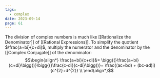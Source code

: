 ```yaml
---
tags:
  - complex
date: 2023-09-14
page: 61
---
```

The division of complex numbers is much like [[Rationalize the Denominator]] of [[Rational Expressions]].
To simplify the quotient $\frac{a+bi}{c+di}$, multiply the numerator and the denominator by the [[Complex Conjugate]] of the denominator:
$$\begin{align*}
\frac{a+bi}{c+di}&= \bigg{(}\frac{a+bi}{c+di}\bigg{)}\bigg{(}\frac{c-di}{c-di}\bigg{)}= \frac{(ac+bd) + (bc-ad)i}{c^{2}+d^{2}}
\\
\end{align*}$$